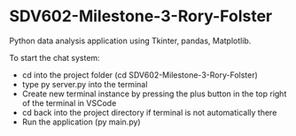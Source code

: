 # SDV602-Milestone-3-Rory-Folster
Python data analysis application using Tkinter, pandas, Matplotlib.

To start the chat system:
- cd into the project folder (cd SDV602-Milestone-3-Rory-Folster)
- type py server.py into the terminal
- Create new terminal instance by pressing the plus button in the top right of the terminal in VSCode
- cd back into the project directory if terminal is not automatically there
- Run the application (py main.py)
